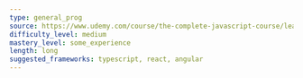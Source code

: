 ```yaml
---
type: general_prog
source: https://www.udemy.com/course/the-complete-javascript-course/learn/lecture/22648179
difficulty_level: medium
mastery_level: some_experience
length: long
suggested_frameworks: typescript, react, angular
---
```

